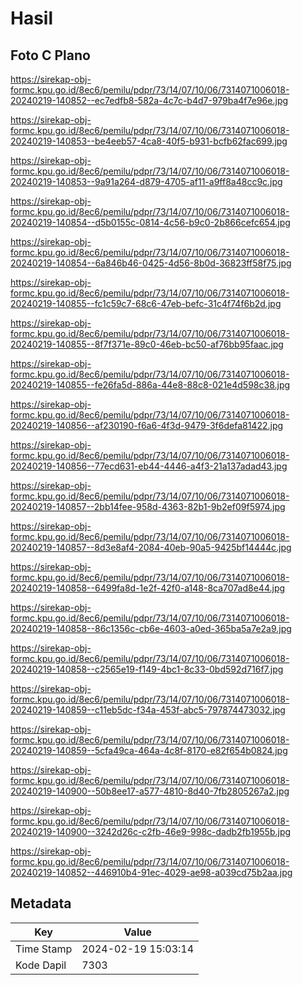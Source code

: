 # Hasil

## Foto C Plano

https://sirekap-obj-formc.kpu.go.id/8ec6/pemilu/pdpr/73/14/07/10/06/7314071006018-20240219-140852--ec7edfb8-582a-4c7c-b4d7-979ba4f7e96e.jpg

https://sirekap-obj-formc.kpu.go.id/8ec6/pemilu/pdpr/73/14/07/10/06/7314071006018-20240219-140853--be4eeb57-4ca8-40f5-b931-bcfb62fac699.jpg

https://sirekap-obj-formc.kpu.go.id/8ec6/pemilu/pdpr/73/14/07/10/06/7314071006018-20240219-140853--9a91a264-d879-4705-af11-a9ff8a48cc9c.jpg

https://sirekap-obj-formc.kpu.go.id/8ec6/pemilu/pdpr/73/14/07/10/06/7314071006018-20240219-140854--d5b0155c-0814-4c56-b9c0-2b866cefc654.jpg

https://sirekap-obj-formc.kpu.go.id/8ec6/pemilu/pdpr/73/14/07/10/06/7314071006018-20240219-140854--6a846b46-0425-4d56-8b0d-36823ff58f75.jpg

https://sirekap-obj-formc.kpu.go.id/8ec6/pemilu/pdpr/73/14/07/10/06/7314071006018-20240219-140855--fc1c59c7-68c6-47eb-befc-31c4f74f6b2d.jpg

https://sirekap-obj-formc.kpu.go.id/8ec6/pemilu/pdpr/73/14/07/10/06/7314071006018-20240219-140855--8f7f371e-89c0-46eb-bc50-af76bb95faac.jpg

https://sirekap-obj-formc.kpu.go.id/8ec6/pemilu/pdpr/73/14/07/10/06/7314071006018-20240219-140855--fe26fa5d-886a-44e8-88c8-021e4d598c38.jpg

https://sirekap-obj-formc.kpu.go.id/8ec6/pemilu/pdpr/73/14/07/10/06/7314071006018-20240219-140856--af230190-f6a6-4f3d-9479-3f6defa81422.jpg

https://sirekap-obj-formc.kpu.go.id/8ec6/pemilu/pdpr/73/14/07/10/06/7314071006018-20240219-140856--77ecd631-eb44-4446-a4f3-21a137adad43.jpg

https://sirekap-obj-formc.kpu.go.id/8ec6/pemilu/pdpr/73/14/07/10/06/7314071006018-20240219-140857--2bb14fee-958d-4363-82b1-9b2ef09f5974.jpg

https://sirekap-obj-formc.kpu.go.id/8ec6/pemilu/pdpr/73/14/07/10/06/7314071006018-20240219-140857--8d3e8af4-2084-40eb-90a5-9425bf14444c.jpg

https://sirekap-obj-formc.kpu.go.id/8ec6/pemilu/pdpr/73/14/07/10/06/7314071006018-20240219-140858--6499fa8d-1e2f-42f0-a148-8ca707ad8e44.jpg

https://sirekap-obj-formc.kpu.go.id/8ec6/pemilu/pdpr/73/14/07/10/06/7314071006018-20240219-140858--86c1356c-cb6e-4603-a0ed-365ba5a7e2a9.jpg

https://sirekap-obj-formc.kpu.go.id/8ec6/pemilu/pdpr/73/14/07/10/06/7314071006018-20240219-140858--c2565e19-f149-4bc1-8c33-0bd592d716f7.jpg

https://sirekap-obj-formc.kpu.go.id/8ec6/pemilu/pdpr/73/14/07/10/06/7314071006018-20240219-140859--c11eb5dc-f34a-453f-abc5-797874473032.jpg

https://sirekap-obj-formc.kpu.go.id/8ec6/pemilu/pdpr/73/14/07/10/06/7314071006018-20240219-140859--5cfa49ca-464a-4c8f-8170-e82f654b0824.jpg

https://sirekap-obj-formc.kpu.go.id/8ec6/pemilu/pdpr/73/14/07/10/06/7314071006018-20240219-140900--50b8ee17-a577-4810-8d40-7fb2805267a2.jpg

https://sirekap-obj-formc.kpu.go.id/8ec6/pemilu/pdpr/73/14/07/10/06/7314071006018-20240219-140900--3242d26c-c2fb-46e9-998c-dadb2fb1955b.jpg

https://sirekap-obj-formc.kpu.go.id/8ec6/pemilu/pdpr/73/14/07/10/06/7314071006018-20240219-140852--446910b4-91ec-4029-ae98-a039cd75b2aa.jpg


## Metadata

| Key        | Value               |
| ---------- | ------------------- |
| Time Stamp | 2024-02-19 15:03:14 |
| Kode Dapil | 7303                |




